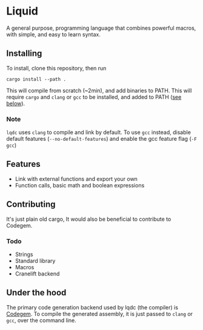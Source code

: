 # Liquid
A general purpose, programming language that combines powerful macros, with simple, and easy to learn syntax.

## Installing
To install, clone this repository, then run

`cargo install --path .`

This will compile from scratch (~2min), and add binaries to PATH. This will require `cargo` and `clang` or `gcc` to be installed, and added to PATH ([see below](#note)).

### Note
`lqdc` uses `clang` to compile and link by default. To use `gcc` instead, disable default features (`--no-default-features`) and enable the gcc feature flag (`-F gcc`)

## Features
- Link with external functions and export your own
- Function calls, basic math and boolean expressions

## Contributing
It's just plain old cargo, It would also be beneficial to contribute to Codegem.

### Todo
- Strings
- Standard library
- Macros
- Cranelift backend

## Under the hood
The primary code generation backend used by lqdc (the compiler) is [Codegem](https://github.com/code-gem/codegem). To compile the generated assembly, it is just passed to `clang` or `gcc`, over the command line.